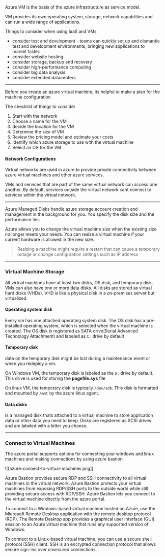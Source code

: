 

Azure VM is the basis of the azure infrastructure as service model.

VM provides its own operating system, storage, network capabilities and can run a wide range of applications.


Things to consider when using IaaS and VMs
- consider test and development - teams can quickly set up and dismantle test and development environments, bringing new applications to market faster.
- consider website hosting
- consider storage, backup and recovery
- consider high-performance computing
- consider big data analysis
- consider extended datacenters

---

Before you create an azure virtual machine, its helpful to make a plan for the machine configuration

The checklist of things to consider
1. Start with the network
2. Choose a name for the VM
3. decide the location for the VM
4. Determine the size of VM
5. Review the pricing model and estimate your costs
6. Identify which azure storage to use with the virtual machine
7. Select an OS for the VM


#### Network Configurations

Virtual networks are used in azure to provide private connectivity between azure virtual machines and other azure services.

VMs and services that are part of the same virtual network can access one another.
By default, services outside the virtual network cant connect to services within the virtual network. 

---

Azure Managed Disks handle azure storage account creation and management in the background for you. You specify the disk size and the performance tier.

Azure allows you to change the virtual machine size when the existing size no longer meets your needs. You can resize a virtual machine if your current hardware is allowed in the new size.

> Resizing a machine might require a restart that can cause a temporary outage or change configuration settings such as IP address


---

### Virtual Machine Storage

All virtual machines have at least two disks, OS disk, and temporary disk. VMs can also have one or more data disks. All disks are stored as virtual hard disks (VHDs). VHD is like a physical disk in a on-premises server but virtualized.


#### Operating system disk

Every vm has one attached operating system disk. The OS disk has a pre-installed operating system, which is selected when the virtual machine is created. The OS disk is registered as SATA drive(Serial Advanced Technology Attachment) and labeled as `C:` drive by default

#### Temporary disk

data on the temporary disk might be lost during a maintenance event or when you redeploy a vm.

On Windows VM, the temporary disk is labeled as the `D:` drive by default. This drive is used for storing the __pagefile.sys__ file

On linux VM, the temporary disk is typically `/dev/sdb`. This disk is formatted and mounted by `/mnt` by the azure linux agent.


#### Data disks

Is a managed disk thats attached to a  virtual machine to store application data or other data you need to keep. Disks are registered as SCSI drives and are labeled with a letter you choose.

---

### Connect to Virtual Machines

The azure portal supports options for connecting your windows and linux machines and making connections by using azure bastion

![[azure-connect-to-virtual-machines.png]]


Azure Bastion provides secure RDP and SSH connectivity to all virtual machines in the virtual network. Azure Bastion protects your virtual machines from exposing RDP/SSH ports to the outside world while still providing secure access with RDP/SSH. Azure Bastion lets you connect to the virtual machine directly from the azure portal.

To connect to a Windows-based virtual machine hosted on Azure, use the Microsoft Remote Desktop application with the remote desktop protocol (RDP). The Remote Desktop app provides a graphical user interface (GUI) session to an Azure virtual machine that runs any supported version of Windows.

To connect to a Linux-based virtual machine, you can use a secure shell protocol (SSH) client. SSH is an encrypted connection protocol that allows secure sign-ins over unsecured connections.